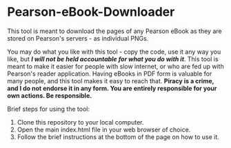 # Pearson-eBook-Downloader

<p>
This tool is meant to download the pages of any Pearson eBook as they are stored on Pearson's servers - as individual PNGs.<br>

You may do what you like with this tool - copy the code, use it any way you like, but ***I will not be held accountable for what you do with it***.
This tool is meant to make it easier for people with slow internet, or who are fed up with Pearson's reader application.
Having eBooks in PDF form is valuable for many people, and this tool makes it easy to reach that.
**Piracy is a crime, and I do not endorse it in any form. You are entirely responsible for your own actions. Be responsible.**
<p>

Brief steps for using the tool:
<ol>
  <li>Clone this repository to your local computer.</li>
  <li>Open the main index.html file in your web browser of choice.</li>
  <li>Follow the brief instructions at the bottom of the page on how to use it.</li>
</ol>
